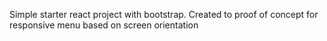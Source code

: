Simple starter react project with bootstrap. Created to proof of concept for responsive menu based on screen orientation 
